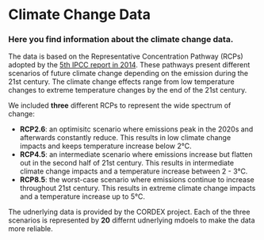 # Climate Change Data
### Here you find information about the climate change data. 
The data is based on the Representative Concentration Pathway (RCPs) adopted by the [5th IPCC report in 2014](https://www.ipcc.ch/report/ar5/syr/). These pathways present different scenarios of future climate change depending on the emission during the 21st century. The climate change effects range from low temperature changes to extreme temperature changes by the end of the 21st century.

We included **three** different RCPs to represent the wide spectrum of change:
+ **RCP2.6**: an optimisitc scenario where emissions peak in the 2020s and afterwards constantly reduce. This results in low climate change impacts and keeps temperature increase below 2°C.
+ **RCP4.5**: an intermediate scenario where emissions increase but flatten out in the second half of 21st century. This results in intermediate climate change impacts and a temperature increase between 2 - 3°C.
+ **RCP8.5**: the worst-case scenario where emissions continue to increase throughout 21st century. This results in extreme climate change impacts and a temperature increase up to 5°C.

The udnerlying data is provided by the CORDEX project. Each of the three scenarios is represented by **20** differnt udnerlying mdoels to make the data more reliable.
